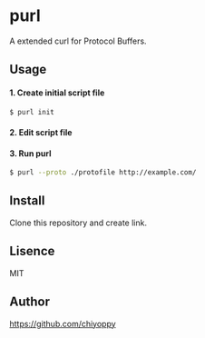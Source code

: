 purl
====

A extended curl for Protocol Buffers.

Usage
-----

#### 1. Create initial script file

```bash
$ purl init
```

#### 2. Edit script file

#### 3. Run purl

```bash
$ purl --proto ./protofile http://example.com/
```

Install
-------

Clone this repository and create link.

Lisence
-------

MIT

Author
------

https://github.com/chiyoppy

